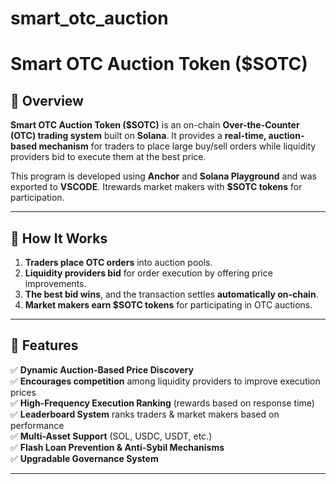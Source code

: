 # smart_otc_auction
# Smart OTC Auction Token ($SOTC)

## 📌 Overview

**Smart OTC Auction Token ($SOTC)** is an on-chain **Over-the-Counter (OTC) trading system** built on **Solana**. It provides a **real-time, auction-based mechanism** for traders to place large buy/sell orders while liquidity providers bid to execute them at the best price.

This program is developed using **Anchor** and **Solana Playground** and was exported to **VSCODE**. Itrewards market makers with **$SOTC tokens** for participation.

---

## 🔹 How It Works

1. **Traders place OTC orders** into auction pools.
2. **Liquidity providers bid** for order execution by offering price improvements.
3. **The best bid wins**, and the transaction settles **automatically on-chain**.
4. **Market makers earn $SOTC tokens** for participating in OTC auctions.

---

## 🚀 Features

✅ **Dynamic Auction-Based Price Discovery**  
✅ **Encourages competition** among liquidity providers to improve execution prices  
✅ **High-Frequency Execution Ranking** (rewards based on response time)  
✅ **Leaderboard System** ranks traders & market makers based on performance  
✅ **Multi-Asset Support** (SOL, USDC, USDT, etc.)  
✅ **Flash Loan Prevention & Anti-Sybil Mechanisms**  
✅ **Upgradable Governance System**  

---
